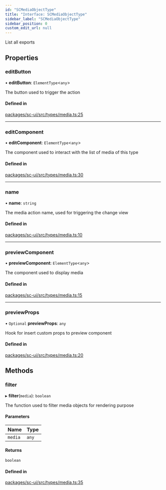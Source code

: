 ```yaml
---
id: "SCMediaObjectType"
title: "Interface: SCMediaObjectType"
sidebar_label: "SCMediaObjectType"
sidebar_position: 0
custom_edit_url: null
---
```


List all exports

## Properties

### editButton

• **editButton**: `ElementType`<`any`\>

The button used to trigger the action

#### Defined in

[packages/sc-ui/src/types/media.ts:25](https://github.com/selfcommunity/community-ui/blob/8bbb33c/packages/sc-ui/src/types/media.ts#L25)

___

### editComponent

• **editComponent**: `ElementType`<`any`\>

The component used to interact with the list of media of this type

#### Defined in

[packages/sc-ui/src/types/media.ts:30](https://github.com/selfcommunity/community-ui/blob/8bbb33c/packages/sc-ui/src/types/media.ts#L30)

___

### name

• **name**: `string`

The media action name, used for triggering the change view

#### Defined in

[packages/sc-ui/src/types/media.ts:10](https://github.com/selfcommunity/community-ui/blob/8bbb33c/packages/sc-ui/src/types/media.ts#L10)

___

### previewComponent

• **previewComponent**: `ElementType`<`any`\>

The component used to display media

#### Defined in

[packages/sc-ui/src/types/media.ts:15](https://github.com/selfcommunity/community-ui/blob/8bbb33c/packages/sc-ui/src/types/media.ts#L15)

___

### previewProps

• `Optional` **previewProps**: `any`

Hook for insert custom props to preview component

#### Defined in

[packages/sc-ui/src/types/media.ts:20](https://github.com/selfcommunity/community-ui/blob/8bbb33c/packages/sc-ui/src/types/media.ts#L20)

## Methods

### filter

▸ **filter**(`media`): `boolean`

The function used to filter media objects for rendering purpose

#### Parameters

| Name | Type |
| :------ | :------ |
| `media` | `any` |

#### Returns

`boolean`

#### Defined in

[packages/sc-ui/src/types/media.ts:35](https://github.com/selfcommunity/community-ui/blob/8bbb33c/packages/sc-ui/src/types/media.ts#L35)
